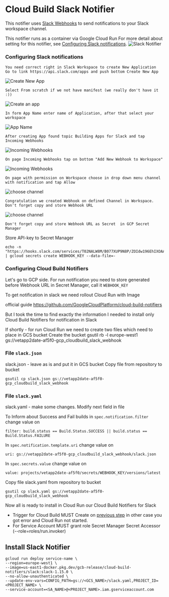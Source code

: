 # Cloud Build Slack Notifier

This notifier uses [Slack Webhooks](https://api.slack.com/messaging/webhooks) to send notifications to your Slack workspace channel.

This notifier runs as a container via Google Cloud Run For more detail about setting for this notifier, see [Configuring Slack notifications](https://cloud.google.com/cloud-build/docs/configuring-notifications/configure-slack).
![Slack Notifier](CloudBuild-Slack.svg)
### Configuring Slack notifications

    You need correct right in Slack Workspace to create New Application
    Go to link https://api.slack.com/apps and push bottom Create New App 
![Create New App](README/1.png)

    Select From scratch if we not have manifest (we really don't have it :))
![Create an app](README/2.png)

    In form App Name enter name of Application, after that select your workspace
![App Name](README/3.png)

    After creating App found topic Building Apps for Slack and tap Incoming Webhooks
![Incoming Webhooks](README/4.png)

    On page Incoming Webhooks tap on bottom "Add New Webhook to Workspace"
![Incoming Webhooks](README/5.png)

    On page with permission on Workspace choose in drop down menu channel with notification and tap Allow
![choose channel](README/6.png)

    Congratulation we created Webhook on defined Channel in Workspace. Don't forget copy and store Webhook URL 
![choose channel](README/7.png)

    Don't forget copy and store Webhook URL as Secret  in GCP Secret Manager
Store API-key to Secret Manager
```commandline
echo -n "https://hooks.slack.com/services/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" | gcloud secrets create WEBHOOK_KEY --data-file=-
```
### Configuring Cloud Build Notifiers

Let's go to GCP side.
For run notification you need to store generated before Webhook URL in Secret Manager, call it `WEBHOOK_KEY`

To get notification in slack we need rollout Cloud Run with Image

 official guide https://github.com/GoogleCloudPlatform/cloud-build-notifiers
 
But I took the time to find exactly the information I needed to install only Cloud Build Notifiers for notification in Slack 

If shortly - for run Cloud Run we need to create two files which need to place in GCS bucket
Create the bucket 
gsutil rb -l europe-west1 gs://vetapp2date-af5f0-gcp_cloudbuild_slack_webhook

### File `slack.json` 

slack.json - leave as is and put it in GCS bucket
Copy file from repository to bucket
```commandline
gsutil cp slack.json gs://vetapp2date-af5f0-gcp_cloudbuild_slack_webhook
```

### File `slack.yaml` 
slack.yaml - make some changes. Modify next field in file

To Inform about Success and Fail builds in `spec.notification.filter` change value on
```commandline 
filter: build.status == Build.Status.SUCCESS || build.status == Build.Status.FAILURE
```

In `spec.notification.template.uri` change value on
```commandline 
uri: gs://vetapp2date-af5f0-gcp_cloudbuild_slack_webhook/slack.json
```

In `spec.secrets.value` change value on
```commandline 
value: projects/vetapp2date-af5f0/secrets/WEBHOOK_KEY/versions/latest
```

Copy file slack.yaml from repository to bucket
```commandline
gsutil cp slack.yaml gs://vetapp2date-af5f0-gcp_cloudbuild_slack_webhook
```

Now all is ready to install in Cloud Run our Cloud Build Notifiers for Slack
- Trigger for Cloud Build MUST Create on [previous step](https://github.com/dnk80/CloudBuild/tree/main/CloudBuild-GitHub-integration) in other case you got error and Cloud Run not started.
- For Service Account MUST grant role Secret Manager Secret Accessor (--role=roles/run.invoker)


## Install Slack Notifier
```commandline
gcloud run deploy service-name \
--region=europe-west1 \
--image=us-east1-docker.pkg.dev/gcb-release/cloud-build-notifiers/slack:slack-1.15.0 \
--no-allow-unauthenticated \
--update-env-vars=CONFIG_PATH=gs://<GCS_NAME>/slack.yaml,PROJECT_ID=<PROJECT_NAME> \
--service-account=<SA_NAME>@<PROJECT_NAME>.iam.gserviceaccount.com
```
